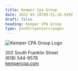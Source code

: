 ```yaml
---
title: Kemper Cpa Group
date: 2022-03-18T09:51:18.549Z
draft: false
heading: Kemper CPA Group
type: youth/sponsors/pages
---
```

![Kemper CPA Group Logo](https://res.cloudinary.com/robinson-soccer/image/upload/v1647439433/Youth/Sponsors/kemper_cpa_group_dtgv62.png)

202 South Franklin Street\
(618) 544-9578\
[kempercpa.com](http://www.kempercpa.com/)